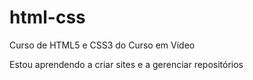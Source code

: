 # html-css
Curso de HTML5 e CSS3 do Curso em Vídeo

Estou aprendendo a criar sites e a gerenciar repositórios
